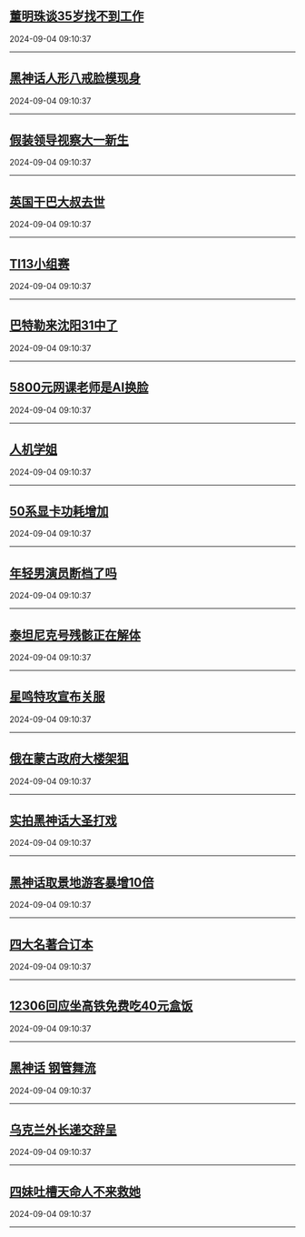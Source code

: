 ## [董明珠谈35岁找不到工作](https://search.bilibili.com/all?vt=36849326&keyword=%E8%91%A3%E6%98%8E%E7%8F%A0%E8%B0%8835%E5%B2%81%E6%89%BE%E4%B8%8D%E5%88%B0%E5%B7%A5%E4%BD%9C&order=click)

2024-09-04 09:10:37

---
## [黑神话人形八戒脸模现身](https://search.bilibili.com/all?vt=36849326&keyword=%E9%BB%91%E7%A5%9E%E8%AF%9D%E4%BA%BA%E5%BD%A2%E5%85%AB%E6%88%92%E8%84%B8%E6%A8%A1%E7%8E%B0%E8%BA%AB&order=click)

2024-09-04 09:10:37

---
## [假装领导视察大一新生](https://search.bilibili.com/all?vt=36849326&keyword=%E5%81%87%E8%A3%85%E9%A2%86%E5%AF%BC%E8%A7%86%E5%AF%9F%E5%A4%A7%E4%B8%80%E6%96%B0%E7%94%9F&order=click)

2024-09-04 09:10:37

---
## [英国干巴大叔去世](https://search.bilibili.com/all?vt=36849326&keyword=%E8%8B%B1%E5%9B%BD%E5%B9%B2%E5%B7%B4%E5%A4%A7%E5%8F%94%E5%8E%BB%E4%B8%96&order=click)

2024-09-04 09:10:37

---
## [TI13小组赛](https://search.bilibili.com/all?vt=36849326&keyword=TI13%E5%B0%8F%E7%BB%84%E8%B5%9B&order=click)

2024-09-04 09:10:37

---
## [巴特勒来沈阳31中了](https://search.bilibili.com/all?vt=36849326&keyword=%E5%B7%B4%E7%89%B9%E5%8B%92%E6%9D%A5%E6%B2%88%E9%98%B331%E4%B8%AD%E4%BA%86&order=click)

2024-09-04 09:10:37

---
## [5800元网课老师是AI换脸](https://search.bilibili.com/all?vt=36849326&keyword=5800%E5%85%83%E7%BD%91%E8%AF%BE%E8%80%81%E5%B8%88%E6%98%AFAI%E6%8D%A2%E8%84%B8&order=click)

2024-09-04 09:10:37

---
## [人机学姐](https://search.bilibili.com/all?vt=36849326&keyword=%E4%BA%BA%E6%9C%BA%E5%AD%A6%E5%A7%90&order=click)

2024-09-04 09:10:37

---
## [50系显卡功耗增加](https://search.bilibili.com/all?vt=36849326&keyword=50%E7%B3%BB%E6%98%BE%E5%8D%A1%E5%8A%9F%E8%80%97%E5%A2%9E%E5%8A%A0&order=click)

2024-09-04 09:10:37

---
## [年轻男演员断档了吗](https://search.bilibili.com/all?vt=36849326&keyword=%E5%B9%B4%E8%BD%BB%E7%94%B7%E6%BC%94%E5%91%98%E6%96%AD%E6%A1%A3%E4%BA%86%E5%90%97&order=click)

2024-09-04 09:10:37

---
## [泰坦尼克号残骸正在解体](https://search.bilibili.com/all?vt=36849326&keyword=%E6%B3%B0%E5%9D%A6%E5%B0%BC%E5%85%8B%E5%8F%B7%E6%AE%8B%E9%AA%B8%E6%AD%A3%E5%9C%A8%E8%A7%A3%E4%BD%93&order=click)

2024-09-04 09:10:37

---
## [星鸣特攻宣布关服](https://search.bilibili.com/all?vt=36849326&keyword=%E6%98%9F%E9%B8%A3%E7%89%B9%E6%94%BB%E5%AE%A3%E5%B8%83%E5%85%B3%E6%9C%8D&order=click)

2024-09-04 09:10:37

---
## [俄在蒙古政府大楼架狙](https://search.bilibili.com/all?vt=36849326&keyword=%E4%BF%84%E5%9C%A8%E8%92%99%E5%8F%A4%E6%94%BF%E5%BA%9C%E5%A4%A7%E6%A5%BC%E6%9E%B6%E7%8B%99&order=click)

2024-09-04 09:10:37

---
## [实拍黑神话大圣打戏](https://search.bilibili.com/all?vt=36849326&keyword=%E5%AE%9E%E6%8B%8D%E9%BB%91%E7%A5%9E%E8%AF%9D%E5%A4%A7%E5%9C%A3%E6%89%93%E6%88%8F&order=click)

2024-09-04 09:10:37

---
## [黑神话取景地游客暴增10倍](https://search.bilibili.com/all?vt=36849326&keyword=%E9%BB%91%E7%A5%9E%E8%AF%9D%E5%8F%96%E6%99%AF%E5%9C%B0%E6%B8%B8%E5%AE%A2%E6%9A%B4%E5%A2%9E10%E5%80%8D&order=click)

2024-09-04 09:10:37

---
## [四大名著合订本](https://search.bilibili.com/all?vt=36849326&keyword=%E5%9B%9B%E5%A4%A7%E5%90%8D%E8%91%97%E5%90%88%E8%AE%A2%E6%9C%AC&order=click)

2024-09-04 09:10:37

---
## [12306回应坐高铁免费吃40元盒饭](https://search.bilibili.com/all?vt=36849326&keyword=12306%E5%9B%9E%E5%BA%94%E5%9D%90%E9%AB%98%E9%93%81%E5%85%8D%E8%B4%B9%E5%90%8340%E5%85%83%E7%9B%92%E9%A5%AD&order=click)

2024-09-04 09:10:37

---
## [黑神话 钢管舞流](https://search.bilibili.com/all?vt=36849326&keyword=%E9%BB%91%E7%A5%9E%E8%AF%9D+%E9%92%A2%E7%AE%A1%E8%88%9E%E6%B5%81&order=click)

2024-09-04 09:10:37

---
## [乌克兰外长递交辞呈](https://search.bilibili.com/all?vt=36849326&keyword=%E4%B9%8C%E5%85%8B%E5%85%B0%E5%A4%96%E9%95%BF%E9%80%92%E4%BA%A4%E8%BE%9E%E5%91%88&order=click)

2024-09-04 09:10:37

---
## [四妹吐槽天命人不来救她](https://search.bilibili.com/all?vt=36849326&keyword=%E5%9B%9B%E5%A6%B9%E5%90%90%E6%A7%BD%E5%A4%A9%E5%91%BD%E4%BA%BA%E4%B8%8D%E6%9D%A5%E6%95%91%E5%A5%B9&order=click)

2024-09-04 09:10:37

---
